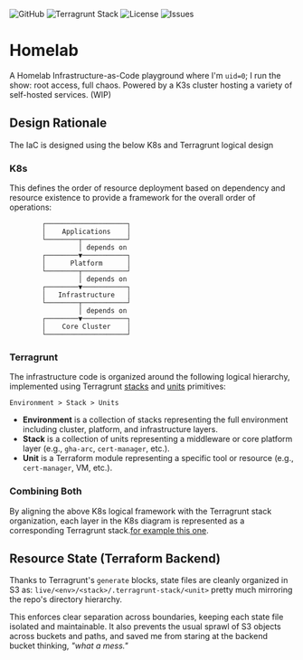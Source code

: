 ![GitHub](https://img.shields.io/github/v/release/stackgarage/homelab) ![Terragrunt Stack](https://github.com/stackgarage/homelab/actions/workflows/terragrunt-stack-env.yml/badge.svg) ![License](https://img.shields.io/github/license/stackgarage/homelab) ![Issues](https://img.shields.io/github/issues/stackgarage/homelab)

# Homelab

A Homelab Infrastructure-as-Code playground where I'm `uid=0`; I run the show: root access, full chaos. Powered by a K3s cluster hosting a variety of self-hosted services. (WIP)

## Design Rationale

The IaC is designed using the below K8s and Terragrunt logical design

### K8s

This defines the order of resource deployment based on dependency and resource existence to provide a framework for the overall order of operations:

```
        ┌────────────────────┐
        │    Applications    │
        └────────┬───────────┘
                 │ depends on
        ┌────────▼───────────┐
        │      Platform      │
        └────────┬───────────┘
                 │ depends on
        ┌────────▼───────────┐
        │   Infrastructure   │
        └────────┬───────────┘
                 │ depends on
        ┌────────▼───────────┐
        │    Core Cluster    │
        └────────────────────┘
```

### Terragrunt 

The infrastructure code is organized around the following logical hierarchy, implemented using Terragrunt [stacks](https://terragrunt.gruntwork.io/docs/features/stacks/) and [units](https://terragrunt.gruntwork.io/docs/features/units/) primitives:

```
Environment > Stack > Units
```

- **Environment** is a collection of stacks representing the full environment including cluster, platform, and infrastructure layers.  
- **Stack** is a collection of units representing a middleware or core platform layer (e.g., `gha-arc`, `cert-manager`, etc.).  
- **Unit** is a Terraform module representing a specific tool or resource (e.g., `cert-manager`, VM, etc.).


### Combining Both

By aligning the above K8s logical framework with the Terragrunt stack organization, each layer in the K8s diagram is represented as a corresponding Terragrunt stack.[for example this one](https://github.com/stackgarage/homelab/tree/main/terraform/live/prod).

## Resource State (Terraform Backend)

Thanks to Terragrunt's `generate` blocks, state files are cleanly organized in S3 as:  `live/<env>/<stack>/.terragrunt-stack/<unit>` pretty much mirroring the repo's directory hierarchy.  

This enforces clear separation across boundaries, keeping each state file isolated and maintainable. It also prevents the usual sprawl of S3 objects across buckets and paths, and saved me from staring at the backend bucket thinking, *"what a mess."*
